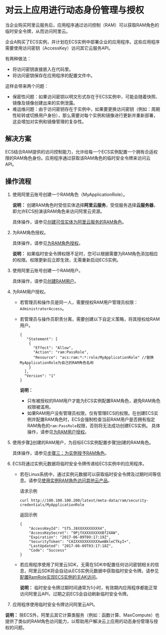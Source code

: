 # 对云上应用进行动态身份管理与授权

当企业购买阿里云服务后，应用程序通过访问控制（RAM）可以获取RAM角色的临时安全令牌，从而访问阿里云。

企业A购买了ECS实例，并计划在ECS实例中部署企业的应用程序。这些应用程序需要使用访问密钥（AccessKey）访问其它云服务API。

有两种做法：

-   将访问密钥直接嵌入在代码里。
-   将访问密钥保存在应用程序的配置文件中。

这样会带来两个问题：

-   保密性问题：如果访问密钥以明文形式存在于ECS实例中，可能会随着快照、镜像及镜像创建出来的实例泄露。
-   难运维问题：由于访问密钥存在于实例中，如果要更换访问密钥（例如：周期性轮转或切换用户身份），那么需要对每个实例和镜像进行更新并重新部署，这会增加对实例和镜像管理的复杂性。

## 解决方案

ECS结合RAM提供的访问控制能力，允许给每一个ECS实例配置一个拥有合适权限的RAM角色身份。应用程序通过获取该RAM角色的临时安全令牌来访问云API。

## 操作流程

1.  使用阿里云账号创建一个RAM角色（MyApplicationRole）。

    **说明：** 创建RAM角色时受信实体选择**阿里云服务**，受信服务选择**云服务器**，即允许ECS扮演该RAM角色来访问阿里云资源。

    具体操作，请参见[创建可信实体为阿里云服务的RAM角色](/cn.zh-CN/角色管理/创建RAM角色/创建可信实体为阿里云服务的RAM角色.md)。

2.  为RAM角色授权。

    具体操作，请参见[为RAM角色授权](/cn.zh-CN/角色管理/为RAM角色授权.md)。

    **说明：** 如果临时安全令牌权限不足时，您可以根据需要为RAM角色添加相应的权限。权限更新后立即生效，无需重新启动ECS实例。

3.  使用阿里云账号创建一个RAM用户。

    具体操作，请参见[创建RAM用户](/cn.zh-CN/用户管理/基本操作/创建RAM用户.md)。

4.  为RAM用户授权。

    -   若管理员和操作员是同一人，需要授权RAM用户管理员权限：`AdministratorAccess`。
    -   若管理员与操作员职责分离，需要创建以下自定义策略，将其授权给RAM用户。

        ```
        {
           "Statement": [
            {
              "Effect": "Allow",
              "Action": "ram:PassRole",
              "Resource": "acs:ram:*:*:role/MyApplicationRole" //替换MyApplicationRole为自己的RAM角色名称
            }
          ],
          "Version": "1"
        }                
        ```

        **说明：**

        -   只有被授权的RAM用户才能为ECS实例配置RAM角色，避免RAM角色权限被滥用。
        -   如果RAM用户没有管理员权限，仅有管理ECS的权限。在创建ECS实例并配置RAM角色时，ECS会强制检查当前RAM用户是否拥有指定RAM角色的`ram:PassRole`权限，否则将无法成功创建ECS实例。
    具体操作，请参见[为RAM用户授权](/cn.zh-CN/用户管理/授权管理/为RAM用户授权.md)。

5.  使用步骤[3](#step_onr_kw5_5bs)创建的RAM用户，为目标ECS实例配置步骤[1](#step_dpy_bv1_qbd)创建的RAM角色。

    具体操作，请参见[步骤三：为实例授予RAM角色](/cn.zh-CN/安全/实例RAM角色/授予实例RAM角色.md)。

6.  ECS将通过实例元数据将临时安全令牌传递给ECS实例中的应用程序。

    -   若在Linux系统中，通过实例元数据可以获取临时安全令牌及过期时间等信息。请参见[使用实例RAM角色访问其他云产品](/cn.zh-CN/最佳实践/使用实例RAM角色访问其他云产品.md)。

        请求示例

        ```
        curl http://100.100.100.200/latest/meta-data/ram/security-credentials/MyApplicationRole
        ```

        返回示例

        ```
        {
            "AccessKeyId": "STS.J8XXXXXXXXXX4",
            "AccessKeySecret": "9PjfXXXXXXXXXBf2XAW",
            "Expiration": "2017-06-09T09:17:19Z",
            "SecurityToken": "CAIXXXXXXXXXXXwmBkleCTkyI+",
            "LastUpdated": "2017-06-09T03:17:18Z",
            "Code": "Success"
        }
        ```

    -   若应用程序使用了阿里云SDK，无需在SDK中配置任何访问密钥相关的信息，阿里云SDK将会自动从ECS实例元数据中获取临时安全令牌。请参见[配置RamRole实现ECS实例的无AK访问]()。

        **说明：** 临时安全令牌过期时间通常为1小时，有效期内应用程序都能正常访问阿里云API，过期之前ECS会自动刷新临时安全令牌。

7.  应用程序使用临时安全令牌访问阿里云API。


**说明：** 除ECS外，阿里云其它计算类服务（例如：函数计算、MaxCompute）也提供了类似的RAM角色访问能力，以帮助用户解决云上应用的动态身份管理与授权的问题。

